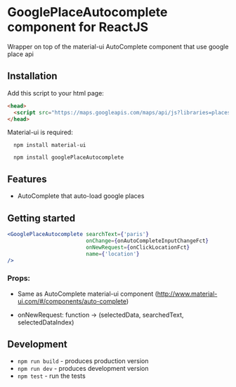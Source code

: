 # GooglePlaceAutocomplete component for ReactJS

Wrapper on top of the material-ui AutoComplete component that use google place api

## Installation

Add this script to your html page:
```html
<head>
  <script src="https://maps.googleapis.com/maps/api/js?libraries=places"></script>
</head>
```

Material-ui is required:

```
  npm install material-ui
```

```
  npm install googlePlaceAutocomplete
```

## Features

* AutoComplete that auto-load google places

## Getting started


```jsx
<GooglePlaceAutocomplete searchText={'paris'}
                         onChange={onAutoCompleteInputChangeFct}
                         onNewRequest={onClickLocationFct}
                         name={'location'}
/>
```
### Props:

* Same as AutoComplete material-ui component (http://www.material-ui.com/#/components/auto-complete)

* onNewRequest: function -> (selectedData, searchedText, selectedDataIndex)


## Development

* `npm run build` - produces production version
* `npm run dev` - produces development version
* `npm test` - run the tests
